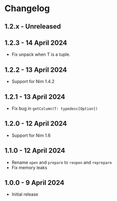 # Changelog

## 1.2.x - Unreleased

## 1.2.3 - 14 April 2024

* Fix unpack when T is a tuple.

## 1.2.2 - 13 April 2024

* Support for Nim 1.4.2

## 1.2.1 - 13 April 2024

* Fix bug in `getColumn(T: typedesc[Option])`

## 1.2.0 - 12 April 2024

* Support for Nim 1.6

## 1.1.0 - 12 April 2024

* Rename `open` and `prepare` to `reopen` and `reprepare`
* Fix memory leaks

## 1.0.0 - 9 April 2024

* Initial release
